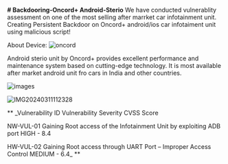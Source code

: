 **# Backdooring-Oncord+ Android-Sterio**
We have conducted vulnerablity assessment on one of the most selling after marrket car infotainment unit.
Creating Persistent Backdoor on Oncord+ android/ios car infotaiment unit using malicious script!

About Device:
![oncord](https://github.com/abbiy/Backdooring-Oncord-Android-Sterio-/assets/19267773/9534231e-3f09-4ce2-86ab-d8cdb72aa88a)

Android sterio unit by Oncord+ provides excellent performance and maintenance system based on cutting-edge technology. It is most available after market android unit fro cars in India and other countries. 

![images](https://github.com/abbiy/Backdooring-Oncord-Android-Sterio-/assets/19267773/2ae45535-3819-4602-8fc4-cec3a07fe206)

![IMG20240311112328](https://github.com/abbiy/Backdooring-Oncord-Android-Sterio-/assets/19267773/7ce996ac-7cb4-4b84-92e7-cae389960646)

**
_Vulnerability ID	Vulnerability	Severity	CVSS Score

NW-VUL-01	Gaining Root access of the Infotainment Unit by exploiting ADB port	HIGH -	8.4

HW-VUL-02	Gaining Root access through UART Port – Improper Access Control	MEDIUM - 6.4_
**
